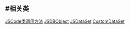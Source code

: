 #相关类
---
   [JSCode类调用方法](JSCode类调用方法.html)
   [JSDBObject](JSDBObject类.html)
   [JSDataSet](JSDataSet类.html)
   [CustomDataSet](CustomDataSet类.html)